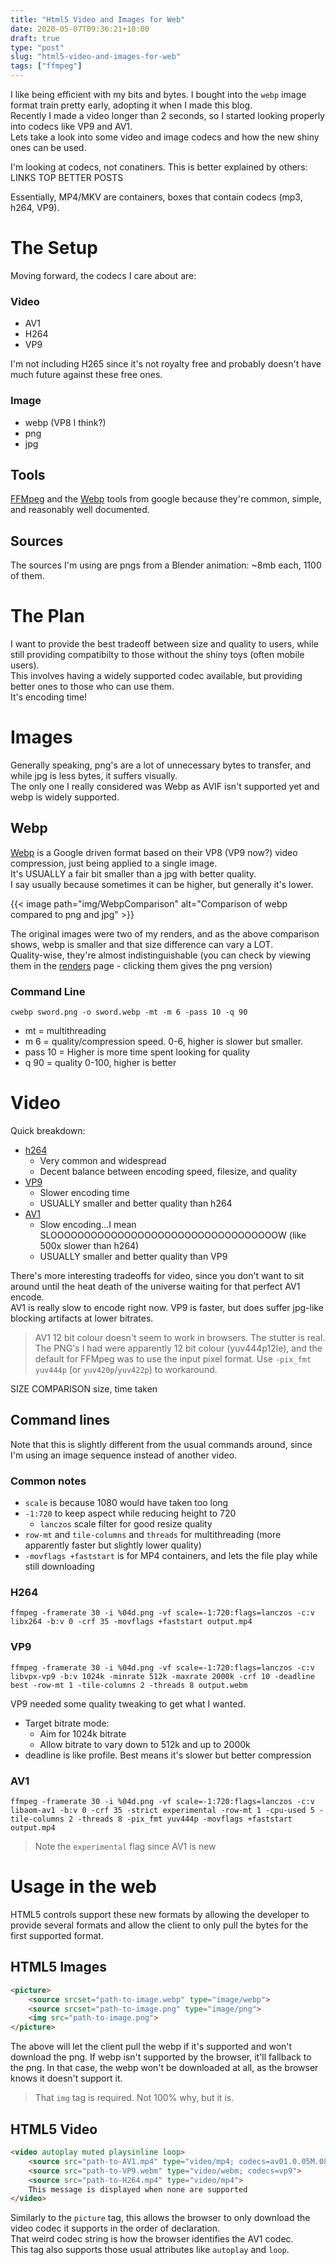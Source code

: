 ```yaml
---
title: "Html5 Video and Images for Web"
date: 2020-05-07T09:36:21+10:00
draft: true
type: "post"
slug: "html5-video-and-images-for-web"
tags: ["ffmpeg"]
---
```




<!--more-->  

I like being efficient with my bits and bytes. I bought into the `webp` image format train pretty early, adopting it when I made this blog.  
Recently I made a video longer than 2 seconds, so I started looking properly into codecs like VP9 and AV1.  
Lets take a look into some video and image codecs and how the new shiny ones can be used.  

I'm looking at codecs, not conatiners. This is better explained by others: 
LINKS TOP BETTER POSTS  

Essentially, MP4/MKV are containers, boxes that contain codecs (mp3, h264, VP9).

# The Setup
Moving forward, the codecs I care about are:  

### Video
- AV1
- H264
- VP9

I'm not including H265 since it's not royalty free and probably doesn't have much future against these free ones.  

### Image
- webp (VP8 I think?)
- png
- jpg

## Tools
[FFMpeg](https://www.ffmpeg.org/) and the [Webp](https://developers.google.com/speed/webp) tools from google because they're common, simple, and reasonably well documented.  

## Sources
The sources I'm using are pngs from a Blender animation: ~8mb each, 1100 of them.  

# The Plan
I want to provide the best tradeoff between size and quality to users, while still providing compatibilty to those without the shiny toys (often mobile users).  
This involves having a widely supported codec available, but providing better ones to those who can use them.  
It's encoding time!  

# Images
Generally speaking, png's are a lot of unnecessary bytes to transfer, and while jpg is less bytes, it suffers visually.  
The only one I really considered was Webp as AVIF isn't supported yet and webp is widely supported.    

## Webp  
[Webp](https://developers.google.com/speed/webp) is a Google driven format based on their VP8 (VP9 now?) video compression, just being applied to a single image.  
It's USUALLY a fair bit smaller than a jpg with better quality.  
I say usually because sometimes it can be higher, but generally it's lower. 

{{< image path="img/WebpComparison" alt="Comparison of webp compared to png and jpg" >}}  

The original images were two of my renders, and as the above comparison shows, webp is smaller and that size difference can vary a LOT.  
Quality-wise, they're almost indistinguishable (you can check by viewing them in the [renders]() page - clicking them gives the png version)

### Command Line  
`cwebp sword.png -o sword.webp -mt -m 6 -pass 10 -q 90`  

- mt = multithreading
- m 6 = quality/compression speed. 0-6, higher is slower but smaller.
- pass 10 = Higher is more time spent looking for quality
- q 90 = quality 0-100, higher is better

# Video  
Quick breakdown:  

- [h264](https://trac.ffmpeg.org/wiki/Encode/H.264)
    - Very common and widespread  
    - Decent balance between encoding speed, filesize, and quality
- [VP9](https://trac.ffmpeg.org/wiki/Encode/VP9)
    - Slower encoding time
    - USUALLY smaller and better quality than h264
- [AV1](https://trac.ffmpeg.org/wiki/Encode/AV1)
    - Slow encoding...I mean SLOOOOOOOOOOOOOOOOOOOOOOOOOOOOOOOOOOW (like 500x slower than h264)
    - USUALLY smaller and better quality than VP9

There's more interesting tradeoffs for video, since you don't want to sit around until the heat death of the universe waiting for that perfect AV1 encode.  
AV1 is really slow to encode right now. VP9 is faster, but does suffer jpg-like blocking artifacts at lower bitrates.  

> AV1 12 bit colour doesn't seem to work in browsers. The stutter is real. The PNG's I had were apparently 12 bit colour (yuv444p12le), and the default for FFMpeg was to use the input pixel format. Use `-pix_fmt yuv444p` (or `yuv420p`/`yuv422p`) to workaround.  

SIZE COMPARISON
size, time taken

## Command lines
Note that this is slightly different from the usual commands around, since I'm using an image sequence instead of another video.  

### Common notes
- `scale` is because 1080 would have taken too long
- `-1:720` to keep aspect while reducing height to 720
    - `lanczos` scale filter for good resize quality
- `row-mt` and `tile-columns` and `threads` for multithreading (more apparently faster but slightly lower quality) 
- `-movflags +faststart` is for MP4 containers, and lets the file play while still downloading

### H264  
`ffmpeg -framerate 30 -i %04d.png -vf scale=-1:720:flags=lanczos -c:v libx264 -b:v 0 -crf 35 -movflags +faststart output.mp4`  

### VP9  
`ffmpeg -framerate 30 -i %04d.png -vf scale=-1:720:flags=lanczos -c:v libvpx-vp9 -b:v 1024k -minrate 512k -maxrate 2000k -crf 10 -deadline best -row-mt 1 -tile-columns 2 -threads 8 output.webm`  

VP9 needed some quality tweaking to get what I wanted.  

- Target bitrate mode:
    - Aim for 1024k bitrate
    - Allow bitrate to vary down to 512k and up to 2000k 
- deadline is like profile. Best means it's slower but better compression

### AV1  
`ffmpeg -framerate 30 -i %04d.png -vf scale=-1:720:flags=lanczos -c:v libaom-av1 -b:v 0 -crf 35 -strict experimental -row-mt 1 -cpu-used 5 -tile-columns 2 -threads 8 -pix_fmt yuv444p -movflags +faststart output.mp4`

> Note the `experimental` flag since AV1 is new

# Usage in the web  
HTML5 controls support these new formats by allowing the developer to provide several formats and allow the client to only pull the bytes for the first supported format.  

## HTML5 Images  
```html
<picture>
    <source srcset="path-to-image.webp" type="image/webp">
    <source srcset="path-to-image.png" type="image/png">
    <img src="path-to-image.png">
</picture>
```

The above will let the client pull the webp if it's supported and won't download the png. If webp isn't supported by the browser, it'll fallback to the png. In that case, the webp won't be downloaded at all, as the browser knows it doesn't support it.  

> That `img` tag is required. Not 100% why, but it is.  

## HTML5 Video 
```html
<video autoplay muted playsinline loop>
    <source src="path-to-AV1.mp4" type="video/mp4; codecs=av01.0.05M.08">
    <source src="path-to-VP9.webm" type="video/webm; codecs=vp9">
    <source src="path-to-H264.mp4" type="video/mp4">
    This message is displayed when none are supported
</video>
```

Similarly to the `picture` tag, this allows the browser to only download the video codec it supports in the order of declaration.  
That weird codec string is how the browser identifies the AV1 codec.  
This tag also supports those usual attributes like `autoplay` and `loop`.  

